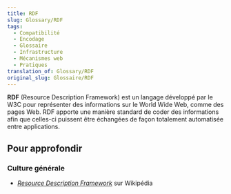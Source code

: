 ```yaml
---
title: RDF
slug: Glossary/RDF
tags:
  - Compatibilité
  - Encodage
  - Glossaire
  - Infrastructure
  - Mécanismes web
  - Pratiques
translation_of: Glossary/RDF
original_slug: Glossaire/RDF
---
```

**RDF** (Resource Description Framework) est un langage développé par le W3C pour représenter des informations sur le World Wide Web, comme des pages Web. RDF apporte une manière standard de coder des informations afin que celles-ci puissent être échangées de façon totalement automatisée entre applications.

## Pour approfondir

### Culture générale

- [<i lang="en">Resource Description Framework</i>](https://fr.wikipedia.org/wiki/Resource_Description_Framework) sur Wikipédia

